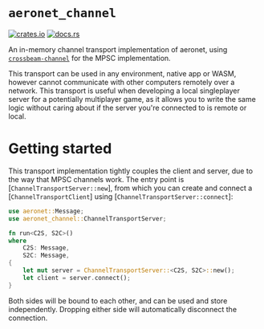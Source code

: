 # `aeronet_channel`

[![crates.io](https://img.shields.io/crates/v/aeronet_channel.svg)](https://crates.io/crates/aeronet_channel)
[![docs.rs](https://img.shields.io/docsrs/aeronet_channel)](https://docs.rs/aeronet_channel)

An in-memory channel transport implementation of aeronet, using
[`crossbeam-channel`](https://docs.rs/crossbeam-channel) for the MPSC implementation.

This transport can be used in any environment, native app or WASM, however cannot communicate with
other computers remotely over a network. This transport is useful when developing a local
singleplayer server for a potentially multiplayer game, as it allows you to write the same logic
without caring about if the server you're connected to is remote or local.

# Getting started

This transport implementation tightly couples the client and server, due to the way that MPSC
channels work. The entry point is [`ChannelTransportServer::new`], from which you can create and
connect a [`ChannelTransportClient`] using [`ChannelTransportServer::connect`]:

```rust
use aeronet::Message;
use aeronet_channel::ChannelTransportServer;

fn run<C2S, S2C>()
where
    C2S: Message,
    S2C: Message,
{
    let mut server = ChannelTransportServer::<C2S, S2C>::new();
    let client = server.connect();
}
```

Both sides will be bound to each other, and can be used and store independently. Dropping either
side will automatically disconnect the connection.
